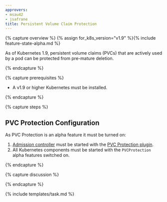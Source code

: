 ```yaml
---
approvers:
- msau42
- jsafrane
title: Persistent Volume Claim Protection
---
```


{% capture overview %}
{% assign for_k8s_version="v1.9" %}{% include feature-state-alpha.md %}

As of Kubernetes 1.9, persistent volume claims (PVCs) that are actively used by a pod can be protected from pre-mature deletion.

{% endcapture %}

{% capture prerequisites %}

- A v1.9 or higher Kubernetes must be installed.

{% endcapture %}

{% capture steps %}

## PVC Protection Configuration

As PVC Protection is an alpha feature it must be turned on:
1. [Admission controller](/docs/admin/admission-controllers/) must be started with the [PVC Protection plugin](/docs/admin/admission-controllers/#persistent-volume-claim-protection-alpha).
2. All Kubernetes components must be started with the `PVCProtection` alpha features switched on.

{% endcapture %}

{% capture discussion %}


{% endcapture %}

{% include templates/task.md %}
